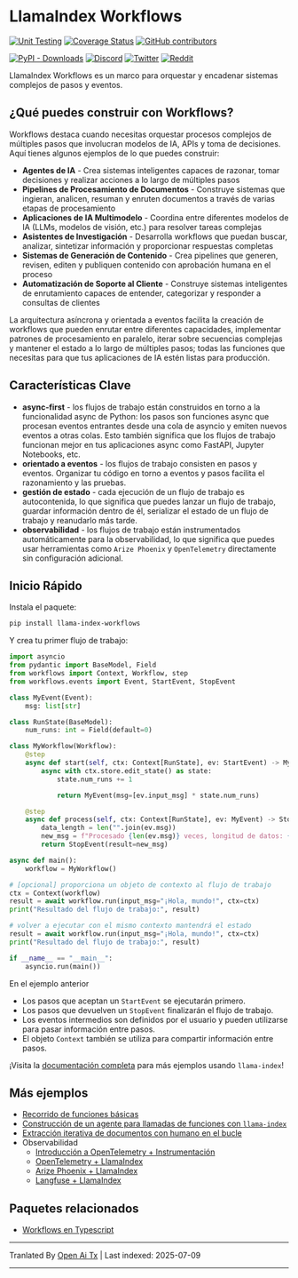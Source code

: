 # LlamaIndex Workflows

[![Unit Testing](https://github.com/run-llama/workflows/actions/workflows/test.yml/badge.svg)](https://github.com/run-llama/workflows/actions/workflows/test.yml)
[![Coverage Status](https://coveralls.io/repos/github/run-llama/workflows/badge.svg?branch=main)](https://coveralls.io/github/run-llama/workflows?branch=main)
[![GitHub contributors](https://img.shields.io/github/contributors/run-llama/workflows)](https://github.com/run-llama/llama-index-workflows/graphs/contributors)


[![PyPI - Downloads](https://img.shields.io/pypi/dm/llama-index-workflows)](https://pypi.org/project/llama-index-workflows/)
[![Discord](https://img.shields.io/discord/1059199217496772688)](https://discord.gg/dGcwcsnxhU)
[![Twitter](https://img.shields.io/twitter/follow/llama_index)](https://x.com/llama_index)
[![Reddit](https://img.shields.io/reddit/subreddit-subscribers/LlamaIndex?style=plastic&logo=reddit&label=r%2FLlamaIndex&labelColor=white)](https://www.reddit.com/r/LlamaIndex/)

LlamaIndex Workflows es un marco para orquestar y encadenar sistemas complejos de pasos y eventos.

## ¿Qué puedes construir con Workflows?

Workflows destaca cuando necesitas orquestar procesos complejos de múltiples pasos que involucran modelos de IA, APIs y toma de decisiones. Aquí tienes algunos ejemplos de lo que puedes construir:

- **Agentes de IA** - Crea sistemas inteligentes capaces de razonar, tomar decisiones y realizar acciones a lo largo de múltiples pasos
- **Pipelines de Procesamiento de Documentos** - Construye sistemas que ingieran, analicen, resuman y enruten documentos a través de varias etapas de procesamiento
- **Aplicaciones de IA Multimodelo** - Coordina entre diferentes modelos de IA (LLMs, modelos de visión, etc.) para resolver tareas complejas
- **Asistentes de Investigación** - Desarrolla workflows que puedan buscar, analizar, sintetizar información y proporcionar respuestas completas
- **Sistemas de Generación de Contenido** - Crea pipelines que generen, revisen, editen y publiquen contenido con aprobación humana en el proceso
- **Automatización de Soporte al Cliente** - Construye sistemas inteligentes de enrutamiento capaces de entender, categorizar y responder a consultas de clientes

La arquitectura asíncrona y orientada a eventos facilita la creación de workflows que pueden enrutar entre diferentes capacidades, implementar patrones de procesamiento en paralelo, iterar sobre secuencias complejas y mantener el estado a lo largo de múltiples pasos; todas las funciones que necesitas para que tus aplicaciones de IA estén listas para producción.
## Características Clave

- **async-first** - los flujos de trabajo están construidos en torno a la funcionalidad async de Python: los pasos son funciones async que procesan eventos entrantes desde una cola de asyncio y emiten nuevos eventos a otras colas. Esto también significa que los flujos de trabajo funcionan mejor en tus aplicaciones async como FastAPI, Jupyter Notebooks, etc.
- **orientado a eventos** - los flujos de trabajo consisten en pasos y eventos. Organizar tu código en torno a eventos y pasos facilita el razonamiento y las pruebas.
- **gestión de estado** - cada ejecución de un flujo de trabajo es autocontenida, lo que significa que puedes lanzar un flujo de trabajo, guardar información dentro de él, serializar el estado de un flujo de trabajo y reanudarlo más tarde.
- **observabilidad** - los flujos de trabajo están instrumentados automáticamente para la observabilidad, lo que significa que puedes usar herramientas como `Arize Phoenix` y `OpenTelemetry` directamente sin configuración adicional.

## Inicio Rápido

Instala el paquete:

```bash
pip install llama-index-workflows
```

Y crea tu primer flujo de trabajo:

```python
import asyncio
from pydantic import BaseModel, Field
from workflows import Context, Workflow, step
from workflows.events import Event, StartEvent, StopEvent

class MyEvent(Event):
    msg: list[str]

class RunState(BaseModel):
    num_runs: int = Field(default=0)

class MyWorkflow(Workflow):
    @step
    async def start(self, ctx: Context[RunState], ev: StartEvent) -> MyEvent:
        async with ctx.store.edit_state() as state:
            state.num_runs += 1

            return MyEvent(msg=[ev.input_msg] * state.num_runs)

    @step
    async def process(self, ctx: Context[RunState], ev: MyEvent) -> StopEvent:
        data_length = len("".join(ev.msg))
        new_msg = f"Procesado {len(ev.msg)} veces, longitud de datos: {data_length}"
        return StopEvent(result=new_msg)

async def main():
    workflow = MyWorkflow()
```
```python
# [opcional] proporciona un objeto de contexto al flujo de trabajo
ctx = Context(workflow)
result = await workflow.run(input_msg="¡Hola, mundo!", ctx=ctx)
print("Resultado del flujo de trabajo:", result)

# volver a ejecutar con el mismo contexto mantendrá el estado
result = await workflow.run(input_msg="¡Hola, mundo!", ctx=ctx)
print("Resultado del flujo de trabajo:", result)

if __name__ == "__main__":
    asyncio.run(main())
```

En el ejemplo anterior
- Los pasos que aceptan un `StartEvent` se ejecutarán primero.
- Los pasos que devuelven un `StopEvent` finalizarán el flujo de trabajo.
- Los eventos intermedios son definidos por el usuario y pueden utilizarse para pasar información entre pasos.
- El objeto `Context` también se utiliza para compartir información entre pasos.

¡Visita la [documentación completa](https://docs.llamaindex.ai/en/stable/understanding/workflows/) para más ejemplos usando `llama-index`!

## Más ejemplos

- [Recorrido de funciones básicas](https://raw.githubusercontent.com/run-llama/workflows-py/main/./examples/feature_walkthrough.ipynb)
- [Construcción de un agente para llamadas de funciones con `llama-index`](https://raw.githubusercontent.com/run-llama/workflows-py/main/./examples/agent.ipynb)
- [Extracción iterativa de documentos con humano en el bucle](https://raw.githubusercontent.com/run-llama/workflows-py/main/./examples/document_processing.ipynb)
- Observabilidad
  - [Introducción a OpenTelemetry + Instrumentación](https://raw.githubusercontent.com/run-llama/workflows-py/main/./examples/observability/workflows_observability_pt1.ipynb)
  - [OpenTelemetry + LlamaIndex](https://raw.githubusercontent.com/run-llama/workflows-py/main/./examples/observability/workflows_observability_pt2.ipynb)
  - [Arize Phoenix + LlamaIndex](https://raw.githubusercontent.com/run-llama/workflows-py/main/./examples/observability/workflows_observablitiy_arize_phoenix.ipynb)
  - [Langfuse + LlamaIndex](https://raw.githubusercontent.com/run-llama/workflows-py/main/./examples/observability/workflows_observablitiy_langfuse.ipynb)

## Paquetes relacionados

- [Workflows en Typescript](https://github.com/run-llama/workflows-ts)


---

Tranlated By [Open Ai Tx](https://github.com/OpenAiTx/OpenAiTx) | Last indexed: 2025-07-09

---